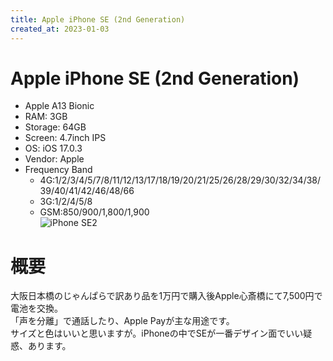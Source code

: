 ```yaml
---
title: Apple iPhone SE (2nd Generation)
created_at: 2023-01-03
---
```


# Apple iPhone SE (2nd Generation)
- Apple A13 Bionic
- RAM: 3GB
- Storage: 64GB
- Screen: 4.7inch IPS
- OS: iOS 17.0.3
- Vendor: Apple
- Frequency Band
  - 4G:1/2/3/4/5/7/8/11/12/13/17/18/19/20/21/25/26/28/29/30/32/34/38/39/40/41/42/46/48/66
  - 3G:1/2/4/5/8
  - GSM:850/900/1,800/1,900 <br>
![iPhone SE2](https://i.imgur.com/eSWhlU6.jpeg)

# 概要
大阪日本橋のじゃんぱらで訳あり品を1万円で購入後Apple心斎橋にて7,500円で電池を交換。<br>「声を分離」で通話したり、Apple Payが主な用途です。<br>サイズと色はいいと思いますが。iPhoneの中でSEが一番デザイン面でいい疑惑、あります。
